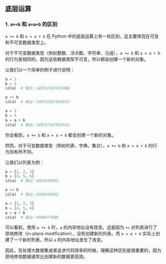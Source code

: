 ## 底层运算

### 1. `a+=b` 和 `a=a+b` 的区别

`a += b` 和 `a = a + b` 在 Python 中的底层运算上有一些区别。这主要体现在可变和不可变数据类型上。

对于不可变数据类型（例如整数、浮点数、字符串、元组），`a += b` 和 `a = a + b` 的行为是相同的。因为这些数据类型不可变，所以都会创建一个新的对象。

让我们以一个简单的例子进行说明：

```python
a = 3
b = 4
id(a)  # 输出：140732167823488

a += b
id(a)  # 输出：140732167823552

a = 3
b = 4
a = a + b
id(a)  # 输出：140732167823552
```

你会看到，`a += b` 和 `a = a + b` 都会创建一个新的对象。

然而，对于可变数据类型（例如列表、字典、集合），`a += b` 和 `a = a + b` 的行为则有所不同。

让我们以列表为例：

```python
a = [1, 2, 3]
b = [4, 5, 6]
id(a)  # 输出：4369476992

a += b
id(a)  # 输出：4369476992

a = [1, 2, 3]
b = [4, 5, 6]
a = a + b
id(a)  # 输出：4369477888
```

可以看到，使用 `a += b` 时，`a` 的内存地址没有改变。这是因为 `+=` 对列表进行了原地修改（in-place modification），没有创建新的列表。而 `a = a + b` 实际上创建了一个新的列表，所以 `a` 的内存地址发生了改变。

因此，在处理大数据集或者追求代码效率的时候，理解这种区别是很重要的，因为原地修改数据通常比创建新的数据更高效。